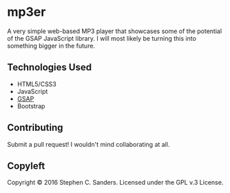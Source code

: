 # mp3er
A very simple web-based MP3 player that showcases some of the potential of the GSAP JavaScript library. I will most likely be turning this into something bigger in the future.

## Technologies Used
* HTML5/CSS3
* JavaScript
* <a href="https://github.com/greensock/GreenSock-JS/">GSAP</a>
* Bootstrap

## Contributing
Submit a pull request! I wouldn't mind collaborating at all.

## Copyleft
Copyright &copy; 2016 Stephen C. Sanders. Licensed under the GPL v.3 License.
